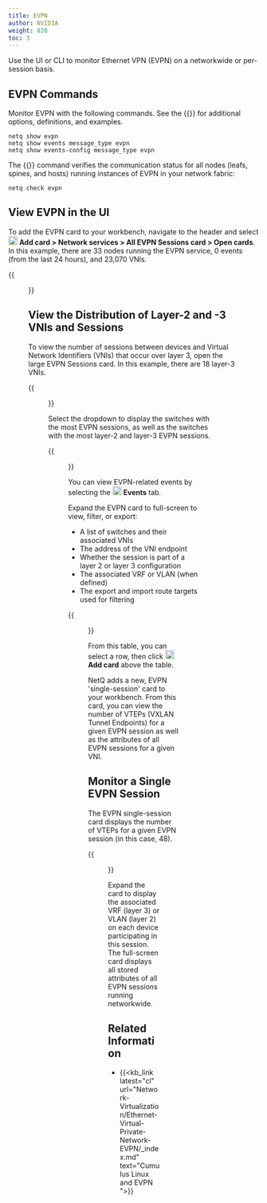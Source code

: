 ```yaml
---
title: EVPN
author: NVIDIA
weight: 820
toc: 3
---
```


Use the UI or CLI to monitor Ethernet VPN (EVPN) on a networkwide or per-session basis. 
## EVPN Commands

Monitor EVPN with the following commands. See the {{<link title="show/#netq-show-evpn" text="command line reference">}} for additional options, definitions, and examples.

```
netq show evpn
netq show events message_type evpn
netq show events-config message_type evpn
```

The {{<link title="check/#netq check evpn" text="netq check evpn">}} command verifies the communication status for all nodes (leafs, spines, and hosts) running instances of EVPN in your network fabric:

```
netq check evpn
```
## View EVPN in the UI

To add the EVPN card to your workbench, navigate to the header and select <img src="https://icons.cumulusnetworks.com/44-Entertainment-Events-Hobbies/02-Card-Games/card-game-diamond.svg" height="18" width="18"/> **Add card&nbsp;<span aria-label="and then">></span> Network services&nbsp;<span aria-label="and then">></span> All EVPN Sessions card&nbsp;<span aria-label="and then">></span> Open cards**. In this example, there are 33 nodes running the EVPN service, 0 events (from the last 24 hours), and 23,070 VNIs.

{{<figure src="/images/netq/med-evpn-490.png" width="200">}}

## View the Distribution of Layer-2 and -3 VNIs and Sessions

To view the number of sessions between devices and Virtual Network Identifiers (VNIs) that occur over layer 3, open the large EVPN Sessions card. In this example, there are 18 layer-3 VNIs.

{{<figure src="/images/netq/evpn-large-outline-450.png" width="650">}}

Select the dropdown to display the switches with the most EVPN sessions, as well as the switches with the most layer-2 and layer-3 EVPN sessions.

{{<figure src="/images/netq/evpn-large-dropdown-450.png" width="500">}}

You can view EVPN-related events by selecting the <img src="https://icons.cumulusnetworks.com/01-Interface-Essential/20-Alert/alarm-bell.svg" height="18" width="18"/> **Events** tab.

Expand the EVPN card to full-screen to view, filter, or export:

- A list of switches and their associated VNIs
- The address of the VNI endpoint
- Whether the session is part of a layer 2 or layer 3 configuration
- The associated VRF or VLAN (when defined)
- The export and import route targets used for filtering

{{<figure src="/images/netq/fullscreen-evpn-450.png" width="1300">}}

From this table, you can select a row, then click <img src="https://icons.cumulusnetworks.com/44-Entertainment-Events-Hobbies/02-Card-Games/card-game-diamond.svg" height="18" width="18"/> **Add card** above the table.

NetQ adds a new, EVPN 'single-session' card to your workbench. From this card, you can view the number of VTEPs (VXLAN Tunnel Endpoints) for a given EVPN session as well as the attributes of all EVPN sessions for a given VNI.

## Monitor a Single EVPN Session

The EVPN single-session card displays the number of VTEPs for a given EVPN session (in this case, 48). 

{{<figure src="/images/netq/evpn-single-session-450.png" width="200">}}

Expand the card to display the associated VRF (layer 3) or VLAN (layer 2) on each device participating in this session. The full-screen card displays all stored attributes of all EVPN sessions running networkwide.
## Related Information

- {{<kb_link latest="cl" url="Network-Virtualization/Ethernet-Virtual-Private-Network-EVPN/_index.md" text="Cumulus Linux and EVPN ">}}